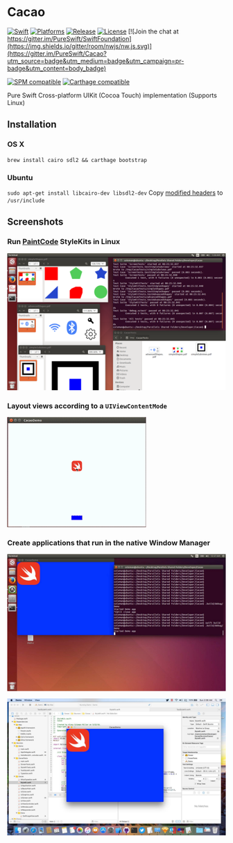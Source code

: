 # Cacao
[![Swift](https://img.shields.io/badge/swift-3.0-orange.svg?style=flat)](https://developer.apple.com/swift/)
[![Platforms](https://img.shields.io/badge/platform-osx%20%7C%20linux-lightgrey.svg)](https://developer.apple.com/swift/)
[![Release](https://img.shields.io/github/release/pureswift/cacao.svg)](https://github.com/PureSwift/Cacao/releases)
[![License](https://img.shields.io/badge/license-MIT-71787A.svg)](https://tldrlegal.com/license/mit-license)
[![Join the chat at https://gitter.im/PureSwift/SwiftFoundation](https://img.shields.io/gitter/room/nwjs/nw.js.svg)](https://gitter.im/PureSwift/Cacao?utm_source=badge&utm_medium=badge&utm_campaign=pr-badge&utm_content=body_badge)

[![SPM compatible](https://img.shields.io/badge/SPM-compatible-4BC51D.svg?style=flat)](https://github.com/apple/swift-package-manager)
[![Carthage compatible](https://img.shields.io/badge/Carthage-compatible-4BC51D.svg?style=flat)](https://github.com/Carthage/Carthage)

Pure Swift Cross-platform UIKit (Cocoa Touch) implementation (Supports Linux)

## Installation

### OS X
`brew install cairo sdl2 && carthage bootstrap`

### Ubuntu
`sudo apt-get install libcairo-dev libsdl2-dev`
Copy [modified headers](https://github.com/PureSwift/CairoHeaders) to `/usr/include`

## Screenshots

### Run [PaintCode](http://www.paintcodeapp.com) StyleKits in Linux

![Image](ReadmeImages/UbuntuStyleKit.png)

### Layout views according to a `UIViewContentMode`

![Image](ReadmeImages/ContentMode.gif)

### Create applications that run in the native Window Manager

![Image](ReadmeImages/UbuntuWindow.jpg)

![Image](ReadmeImages/MacWindow.jpg)

